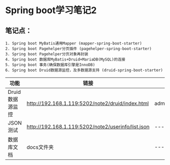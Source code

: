 Spring boot学习笔记2
============================
## 笔记点：
```
1. Spring boot MyBatis通用Mapper (mapper-spring-boot-starter)
2. Spring boot Pagehelper分页插件 (pagehelper-spring-boot-starter)
3. Spring boot Pagehelper分页对象再封装
4. Spring boot 数据库MyBatis+Druid+MariaDB(MySQL)的连接
5. Spring boot 事务(确保数据库引擎是InnoDB)
6. Spring boot Druid数据源监控，及多数据源支持 (druid-spring-boot-starter)
```

|功能|链接|---|
|---|---|---|
|Druid数据源监控|http://192.168.1.119:5202/note2/druid/index.html|admin/123456|
|JSON测试|http://192.168.1.119:5202/note2/userinfo/list.json|---|
|数据库文档|docs文件夹|---|

